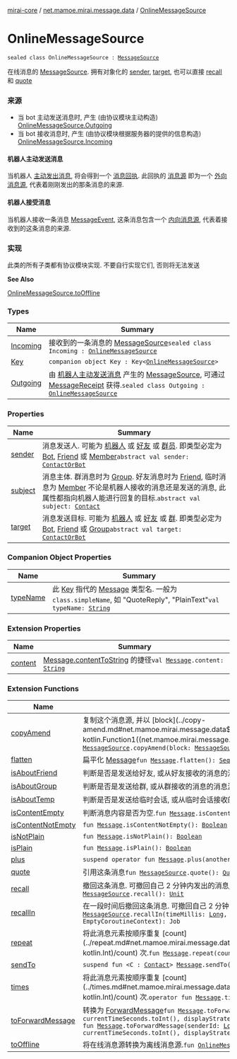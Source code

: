 [mirai-core](../../index.md) / [net.mamoe.mirai.message.data](../index.md) / [OnlineMessageSource](./index.md)

# OnlineMessageSource

`sealed class OnlineMessageSource : `[`MessageSource`](../-message-source/index.md)

在线消息的 [MessageSource](../-message-source/index.md).
拥有对象化的 [sender](sender.md), [target](target.md), 也可以直接 [recall](../../net.mamoe.mirai.message/recall.md) 和 [quote](../../net.mamoe.mirai.message/quote.md)

### 来源

* 当 bot 主动发送消息时, 产生 (由协议模块主动构造) [OnlineMessageSource.Outgoing](-outgoing/index.md)
* 当 bot 接收消息时, 产生 (由协议模块根据服务器的提供的信息构造) [OnlineMessageSource.Incoming](-incoming/index.md)

#### 机器人主动发送消息

当机器人 [主动发出消息](../../net.mamoe.mirai.contact/-member/send-message.md), 将会得到一个 [消息回执](../../net.mamoe.mirai.message/-message-receipt/index.md).
此回执的 [消息源](../../net.mamoe.mirai.message/-message-receipt/source.md) 即为一个 [外向消息源](-outgoing/index.md), 代表着刚刚发出的那条消息的来源.

#### 机器人接受消息

当机器人接收一条消息 [MessageEvent](../../net.mamoe.mirai.message/-message-event/index.md), 这条消息包含一个 [内向消息源](-incoming/index.md), 代表着接收到的这条消息的来源.

### 实现

此类的所有子类都有协议模块实现. 不要自行实现它们, 否则将无法发送

**See Also**

[OnlineMessageSource.toOffline](../to-offline.md)

### Types

| Name | Summary |
|---|---|
| [Incoming](-incoming/index.md) | 接收到的一条消息的 [MessageSource](../-message-source/index.md)`sealed class Incoming : `[`OnlineMessageSource`](./index.md) |
| [Key](-key/index.md) | `companion object Key : Key<`[`OnlineMessageSource`](./index.md)`>` |
| [Outgoing](-outgoing/index.md) | 由 [机器人主动发送消息](../../net.mamoe.mirai.contact/-contact/send-message.md) 产生的 [MessageSource](../-message-source/index.md), 可通过 [MessageReceipt](../../net.mamoe.mirai.message/-message-receipt/index.md) 获得.`sealed class Outgoing : `[`OnlineMessageSource`](./index.md) |

### Properties

| Name | Summary |
|---|---|
| [sender](sender.md) | 消息发送人. 可能为 [机器人](../../net.mamoe.mirai/-bot/index.md) 或 [好友](../../net.mamoe.mirai.contact/-friend/index.md) 或 [群员](../../net.mamoe.mirai.contact/-member/index.md). 即类型必定为 [Bot](../../net.mamoe.mirai/-bot/index.md), [Friend](../../net.mamoe.mirai.contact/-friend/index.md) 或 [Member](../../net.mamoe.mirai.contact/-member/index.md)`abstract val sender: `[`ContactOrBot`](../../net.mamoe.mirai.contact/-contact-or-bot/index.md) |
| [subject](subject.md) | 消息主体. 群消息时为 [Group](../../net.mamoe.mirai.contact/-group/index.md). 好友消息时为 [Friend](../../net.mamoe.mirai.contact/-friend/index.md), 临时消息为 [Member](../../net.mamoe.mirai.contact/-member/index.md) 不论是机器人接收的消息还是发送的消息, 此属性都指向机器人能进行回复的目标.`abstract val subject: `[`Contact`](../../net.mamoe.mirai.contact/-contact/index.md) |
| [target](target.md) | 消息发送目标. 可能为 [机器人](../../net.mamoe.mirai/-bot/index.md) 或 [好友](../../net.mamoe.mirai.contact/-friend/index.md) 或 [群](../../net.mamoe.mirai.contact/-group/index.md). 即类型必定为 [Bot](../../net.mamoe.mirai/-bot/index.md), [Friend](../../net.mamoe.mirai.contact/-friend/index.md) 或 [Group](../../net.mamoe.mirai.contact/-group/index.md)`abstract val target: `[`ContactOrBot`](../../net.mamoe.mirai.contact/-contact-or-bot/index.md) |

### Companion Object Properties

| Name | Summary |
|---|---|
| [typeName](type-name.md) | 此 [Key](../-message/-key/index.md) 指代的 [Message](../-message/index.md) 类型名. 一般为 `class.simpleName`, 如 "QuoteReply", "PlainText"`val typeName: `[`String`](https://kotlinlang.org/api/latest/jvm/stdlib/kotlin/-string/index.html) |

### Extension Properties

| Name | Summary |
|---|---|
| [content](../content.md) | [Message.contentToString](../-message/content-to-string.md) 的捷径`val `[`Message`](../-message/index.md)`.content: `[`String`](https://kotlinlang.org/api/latest/jvm/stdlib/kotlin/-string/index.html) |

### Extension Functions

| Name | Summary |
|---|---|
| [copyAmend](../copy-amend.md) | 复制这个消息源, 并以 [block](../copy-amend.md#net.mamoe.mirai.message.data$copyAmend(net.mamoe.mirai.message.data.MessageSource, kotlin.Function1((net.mamoe.mirai.message.data.MessageSourceAmender, kotlin.Unit)))/block) 修改`fun `[`MessageSource`](../-message-source/index.md)`.copyAmend(block: `[`MessageSourceAmender`](../-message-source-amender/index.md)`.() -> `[`Unit`](https://kotlinlang.org/api/latest/jvm/stdlib/kotlin/-unit/index.html)`): `[`OfflineMessageSource`](../-offline-message-source/index.md) |
| [flatten](../flatten.md) | 扁平化 [Message](../-message/index.md)`fun `[`Message`](../-message/index.md)`.flatten(): `[`Sequence`](https://kotlinlang.org/api/latest/jvm/stdlib/kotlin.sequences/-sequence/index.html)`<`[`SingleMessage`](../-single-message.md)`>` |
| [isAboutFriend](../is-about-friend.md) | 判断是否是发送给好友, 或从好友接收的消息的消息源`fun `[`MessageSource`](../-message-source/index.md)`.isAboutFriend(): `[`Boolean`](https://kotlinlang.org/api/latest/jvm/stdlib/kotlin/-boolean/index.html) |
| [isAboutGroup](../is-about-group.md) | 判断是否是发送给群, 或从群接收的消息的消息源`fun `[`MessageSource`](../-message-source/index.md)`.isAboutGroup(): `[`Boolean`](https://kotlinlang.org/api/latest/jvm/stdlib/kotlin/-boolean/index.html) |
| [isAboutTemp](../is-about-temp.md) | 判断是否是发送给临时会话, 或从临时会话接收的消息的消息源`fun `[`MessageSource`](../-message-source/index.md)`.isAboutTemp(): `[`Boolean`](https://kotlinlang.org/api/latest/jvm/stdlib/kotlin/-boolean/index.html) |
| [isContentEmpty](../is-content-empty.md) | 判断消息内容是否为空.`fun `[`Message`](../-message/index.md)`.isContentEmpty(): `[`Boolean`](https://kotlinlang.org/api/latest/jvm/stdlib/kotlin/-boolean/index.html) |
| [isContentNotEmpty](../is-content-not-empty.md) | `fun `[`Message`](../-message/index.md)`.isContentNotEmpty(): `[`Boolean`](https://kotlinlang.org/api/latest/jvm/stdlib/kotlin/-boolean/index.html) |
| [isNotPlain](../is-not-plain.md) | `fun `[`Message`](../-message/index.md)`.isNotPlain(): `[`Boolean`](https://kotlinlang.org/api/latest/jvm/stdlib/kotlin/-boolean/index.html) |
| [isPlain](../is-plain.md) | `fun `[`Message`](../-message/index.md)`.isPlain(): `[`Boolean`](https://kotlinlang.org/api/latest/jvm/stdlib/kotlin/-boolean/index.html) |
| [plus](../plus.md) | `suspend operator fun `[`Message`](../-message/index.md)`.plus(another: Flow<`[`Message`](../-message/index.md)`>): `[`MessageChain`](../-message-chain/index.md) |
| [quote](../quote.md) | 引用这条消息`fun `[`MessageSource`](../-message-source/index.md)`.quote(): `[`QuoteReply`](../-quote-reply/index.md) |
| [recall](../recall.md) | 撤回这条消息. 可撤回自己 2 分钟内发出的消息, 和任意时间的群成员的消息.`suspend fun `[`MessageSource`](../-message-source/index.md)`.recall(): `[`Unit`](https://kotlinlang.org/api/latest/jvm/stdlib/kotlin/-unit/index.html) |
| [recallIn](../recall-in.md) | 在一段时间后撤回这条消息. 可撤回自己 2 分钟内发出的消息, 和任意时间的群成员的消息.`fun `[`MessageSource`](../-message-source/index.md)`.recallIn(timeMillis: `[`Long`](https://kotlinlang.org/api/latest/jvm/stdlib/kotlin/-long/index.html)`, coroutineContext: `[`CoroutineContext`](https://kotlinlang.org/api/latest/jvm/stdlib/kotlin.coroutines/-coroutine-context/index.html)` = EmptyCoroutineContext): Job` |
| [repeat](../repeat.md) | 将此消息元素按顺序重复 [count](../repeat.md#net.mamoe.mirai.message.data$repeat(net.mamoe.mirai.message.data.Message, kotlin.Int)/count) 次.`fun `[`Message`](../-message/index.md)`.repeat(count: `[`Int`](https://kotlinlang.org/api/latest/jvm/stdlib/kotlin/-int/index.html)`): `[`MessageChain`](../-message-chain/index.md) |
| [sendTo](../send-to.md) | `suspend fun <C : `[`Contact`](../../net.mamoe.mirai.contact/-contact/index.md)`> `[`Message`](../-message/index.md)`.sendTo(contact: C): `[`MessageReceipt`](../../net.mamoe.mirai.message/-message-receipt/index.md)`<C>` |
| [times](../times.md) | 将此消息元素按顺序重复 [count](../times.md#net.mamoe.mirai.message.data$times(net.mamoe.mirai.message.data.Message, kotlin.Int)/count) 次.`operator fun `[`Message`](../-message/index.md)`.times(count: `[`Int`](https://kotlinlang.org/api/latest/jvm/stdlib/kotlin/-int/index.html)`): `[`MessageChain`](../-message-chain/index.md) |
| [toForwardMessage](../to-forward-message.md) | 转换为 [ForwardMessage](../-forward-message/index.md)`fun `[`Message`](../-message/index.md)`.toForwardMessage(sender: `[`User`](../../net.mamoe.mirai.contact/-user/index.md)`, time: `[`Int`](https://kotlinlang.org/api/latest/jvm/stdlib/kotlin/-int/index.html)` = currentTimeSeconds.toInt(), displayStrategy: DisplayStrategy = DisplayStrategy): `[`ForwardMessage`](../-forward-message/index.md)<br>`fun `[`Message`](../-message/index.md)`.toForwardMessage(senderId: `[`Long`](https://kotlinlang.org/api/latest/jvm/stdlib/kotlin/-long/index.html)`, senderName: `[`String`](https://kotlinlang.org/api/latest/jvm/stdlib/kotlin/-string/index.html)`, time: `[`Int`](https://kotlinlang.org/api/latest/jvm/stdlib/kotlin/-int/index.html)` = currentTimeSeconds.toInt(), displayStrategy: DisplayStrategy = DisplayStrategy): `[`ForwardMessage`](../-forward-message/index.md) |
| [toOffline](../to-offline.md) | 将在线消息源转换为离线消息源.`fun `[`OnlineMessageSource`](./index.md)`.toOffline(): `[`OfflineMessageSource`](../-offline-message-source/index.md) |
